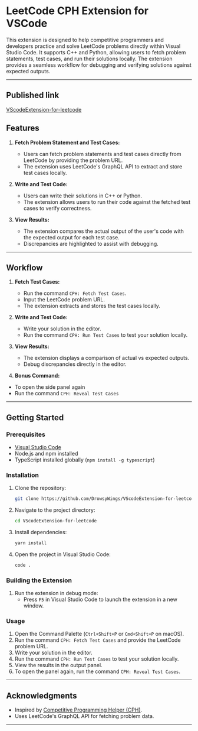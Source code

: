 # LeetCode CPH Extension for VSCode

This extension is designed to help competitive programmers and developers practice and solve LeetCode problems directly within Visual Studio Code. It supports C++ and Python, allowing users to fetch problem statements, test cases, and run their solutions locally. The extension provides a seamless workflow for debugging and verifying solutions against expected outputs.

---
## Published link
[VScodeExtension-for-leetcode](https://marketplace.visualstudio.com/items?itemName=drowsywings.cph-for-leetcode)

## Features

1. **Fetch Problem Statement and Test Cases:**

   - Users can fetch problem statements and test cases directly from LeetCode by providing the problem URL.
   - The extension uses LeetCode's GraphQL API to extract and store test cases locally.

2. **Write and Test Code:**

   - Users can write their solutions in C++ or Python.
   - The extension allows users to run their code against the fetched test cases to verify correctness.

3. **View Results:**
   - The extension compares the actual output of the user's code with the expected output for each test case.
   - Discrepancies are highlighted to assist with debugging.

---

## Workflow

1. **Fetch Test Cases:**

   - Run the command `CPH: Fetch Test Cases`.
   - Input the LeetCode problem URL.
   - The extension extracts and stores the test cases locally.

2. **Write and Test Code:**

   - Write your solution in the editor.
   - Run the command `CPH: Run Test Cases` to test your solution locally.

3. **View Results:**
   - The extension displays a comparison of actual vs expected outputs.
   - Debug discrepancies directly in the editor.
4. **Bonus Command:**
  - To open the side panel again
  - Run the command `CPH: Reveal Test Cases`

---


## Getting Started

### Prerequisites

- [Visual Studio Code](https://code.visualstudio.com/)
- Node.js and npm installed
- TypeScript installed globally (`npm install -g typescript`)

### Installation

1. Clone the repository:
   ```bash
   git clone https://github.com/DrowsyWings/VScodeExtension-for-leetcode.git
   ```
2. Navigate to the project directory:
   ```bash
   cd VScodeExtension-for-leetcode
   ```
3. Install dependencies:
   ```bash
   yarn install
   ```
4. Open the project in Visual Studio Code:
   ```bash
   code .
   ```

### Building the Extension

1. Run the extension in debug mode:
   - Press `F5` in Visual Studio Code to launch the extension in a new window.

### Usage

1. Open the Command Palette (`Ctrl+Shift+P` or `Cmd+Shift+P` on macOS).
2. Run the command `CPH: Fetch Test Cases` and provide the LeetCode problem URL.
3. Write your solution in the editor.
4. Run the command `CPH: Run Test Cases` to test your solution locally.
5. View the results in the output panel.
6. To open the panel again, run the command `CPH: Reveal Test Cases`.

---

## Acknowledgments

- Inspired by [Competitive Programming Helper (CPH)](https://github.com/agrawal-d/competitive-programming-helper).
- Uses LeetCode's GraphQL API for fetching problem data.

---
